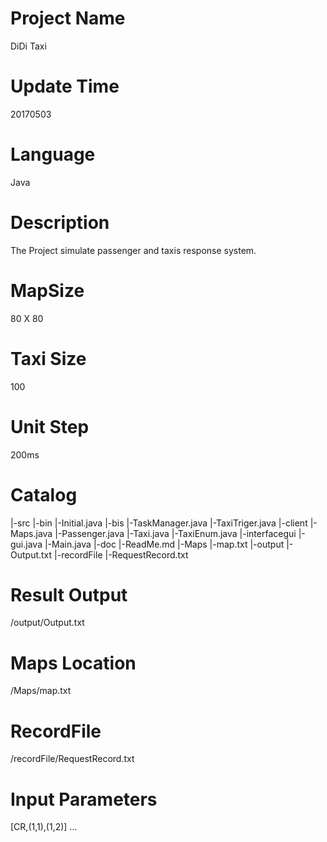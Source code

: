 # Project Name
DiDi Taxi

# Update Time
20170503

# Language
Java

# Description
The Project simulate passenger and taxis response system.

# MapSize
80 X 80

# Taxi Size
100

# Unit Step
200ms

# Catalog
|-src
	|-bin
		|-Initial.java
	|-bis
		|-TaskManager.java
		|-TaxiTriger.java
	|-client
		|-Maps.java
		|-Passenger.java
		|-Taxi.java
		|-TaxiEnum.java
	|-interfacegui
		|-gui.java
		|-Main.java
|-doc
	|-ReadMe.md
|-Maps
	|-map.txt
|-output
	|-Output.txt
|-recordFile
	|-RequestRecord.txt

# Result Output
/output/Output.txt

# Maps Location
/Maps/map.txt

# RecordFile
/recordFile/RequestRecord.txt

# Input Parameters
[CR,(1,1),(1,2)]
...

